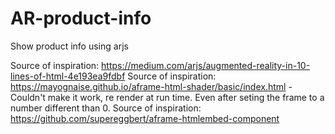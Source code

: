 # AR-product-info

Show product info using arjs

Source of inspiration: https://medium.com/arjs/augmented-reality-in-10-lines-of-html-4e193ea9fdbf
Source of inspiration: https://mayognaise.github.io/aframe-html-shader/basic/index.html - Couldn't make it work, re render at run time. Even after seting the frame to a number different than 0.
Source of inspiration: https://github.com/supereggbert/aframe-htmlembed-component